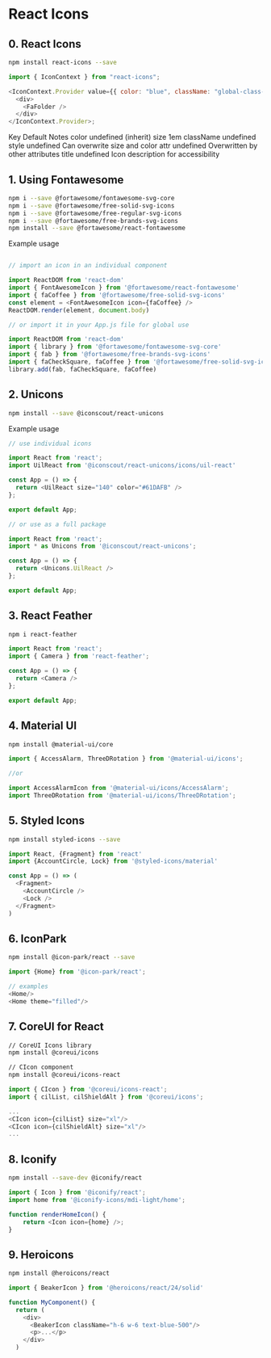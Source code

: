 # React Icons 

## 0.  React Icons 
```sh 
npm install react-icons --save 
``` 

```js 
import { IconContext } from "react-icons";

<IconContext.Provider value={{ color: "blue", className: "global-class-name" }}>
  <div>
    <FaFolder />
  </div>
</IconContext.Provider>; 
```  

Key	Default	Notes
color	undefined (inherit)	
size	1em	
className	undefined	
style	undefined	Can overwrite size and color
attr	undefined	Overwritten by other attributes
title	undefined	Icon description for accessibility



## 1. Using Fontawesome

```sh
npm i --save @fortawesome/fontawesome-svg-core
npm i --save @fortawesome/free-solid-svg-icons
npm i --save @fortawesome/free-regular-svg-icons
npm i --save @fortawesome/free-brands-svg-icons
npm install --save @fortawesome/react-fontawesome
``` 



Example usage
```js

// import an icon in an individual component

import ReactDOM from 'react-dom'
import { FontAwesomeIcon } from '@fortawesome/react-fontawesome'
import { faCoffee } from '@fortawesome/free-solid-svg-icons'
const element = <FontAwesomeIcon icon={faCoffee} />
ReactDOM.render(element, document.body)

// or import it in your App.js file for global use

import ReactDOM from 'react-dom'
import { library } from '@fortawesome/fontawesome-svg-core'
import { fab } from '@fortawesome/free-brands-svg-icons'
import { faCheckSquare, faCoffee } from '@fortawesome/free-solid-svg-icons'
library.add(fab, faCheckSquare, faCoffee)
```  


## 2. Unicons 

```sh
npm install --save @iconscout/react-unicons 
```


Example usage
```js
// use individual icons

import React from 'react';
import UilReact from '@iconscout/react-unicons/icons/uil-react'

const App = () => {
  return <UilReact size="140" color="#61DAFB" />
};

export default App;

// or use as a full package

import React from 'react';
import * as Unicons from '@iconscout/react-unicons';

const App = () => {
  return <Unicons.UilReact />
};

export default App;
``` 



## 3. React Feather 
``` sh 
npm i react-feather 
``` 


```js 
import React from 'react';
import { Camera } from 'react-feather';

const App = () => {
  return <Camera />
};

export default App; 
``` 


## 4. Material UI 

```sh 
npm install @material-ui/core

```

```js 
import { AccessAlarm, ThreeDRotation } from '@material-ui/icons';

//or

import AccessAlarmIcon from '@material-ui/icons/AccessAlarm';
import ThreeDRotation from '@material-ui/icons/ThreeDRotation';

``` 


## 5. Styled Icons 

```sh 
npm install styled-icons --save
``` 

```js 
import React, {Fragment} from 'react'
import {AccountCircle, Lock} from '@styled-icons/material'

const App = () => (
  <Fragment>
    <AccountCircle />
    <Lock />
  </Fragment>
)  
``` 


## 6. IconPark 
```sh 
npm install @icon-park/react --save

``` 

```js 
import {Home} from '@icon-park/react';

// examples
<Home/>
<Home theme="filled"/>

``` 


## 7. CoreUI for React 
```sh 
// CoreUI Icons library
npm install @coreui/icons

// CIcon component
npm install @coreui/icons-react
``` 

```js 
import { CIcon } from '@coreui/icons-react';
import { cilList, cilShieldAlt } from '@coreui/icons';

...
<CIcon icon={cilList} size="xl"/>
<CIcon icon={cilShieldAlt} size="xl"/>
...
``` 



## 8. Iconify 
```sh 
npm install --save-dev @iconify/react
``` 

```js 
import { Icon } from '@iconify/react';
import home from '@iconify-icons/mdi-light/home';

function renderHomeIcon() {
	return <Icon icon={home} />;
}
``` 



## 9. Heroicons 
```sh 
npm install @heroicons/react
``` 

```js 
import { BeakerIcon } from '@heroicons/react/24/solid'

function MyComponent() {
  return (
    <div>
      <BeakerIcon className="h-6 w-6 text-blue-500"/>
      <p>...</p>
    </div>
  )
```